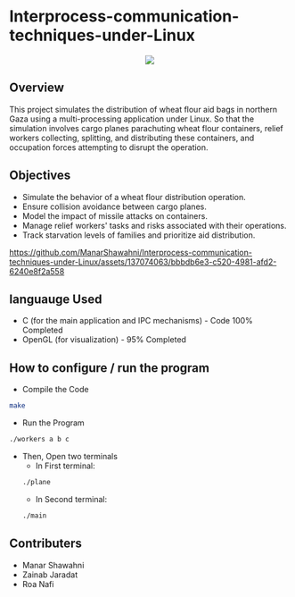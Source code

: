 # Interprocess-communication-techniques-under-Linux

<p align="center">
<img src="https://github.com/ManarShawahni/Interprocess-communication-techniques-under-Linux/assets/137074063/d8bf12ac-ad34-4671-9515-b481cee34e38">
</p>


## Overview

This project simulates the distribution of wheat flour aid bags in northern Gaza using a multi-processing application under Linux. So that the simulation involves cargo planes parachuting wheat flour containers, relief workers collecting, splitting, and distributing these containers, and occupation forces attempting to disrupt the operation.

## Objectives

- Simulate the behavior of a wheat flour distribution operation.
- Ensure collision avoidance between cargo planes.
- Model the impact of missile attacks on containers.
- Manage relief workers' tasks and risks associated with their operations.
- Track starvation levels of families and prioritize aid distribution.

https://github.com/ManarShawahni/Interprocess-communication-techniques-under-Linux/assets/137074063/bbbdb6e3-c520-4981-afd2-6240e8f2a558
  
## languauge Used

- C (for the main application and IPC mechanisms) - Code 100% Completed
- OpenGL (for visualization) - 95% Completed

## How to configure / run the program

- Compile the Code
```bash
make
```
- Run the Program
 ```bash
 ./workers a b c
 ```
  - Then, Open two terminals
    - In First terminal:
    ```bash
    ./plane
    ```
    - In Second terminal:
    ```bash
    ./main
    ```

## Contributers

- Manar Shawahni
- Zainab Jaradat
- Roa Nafi
